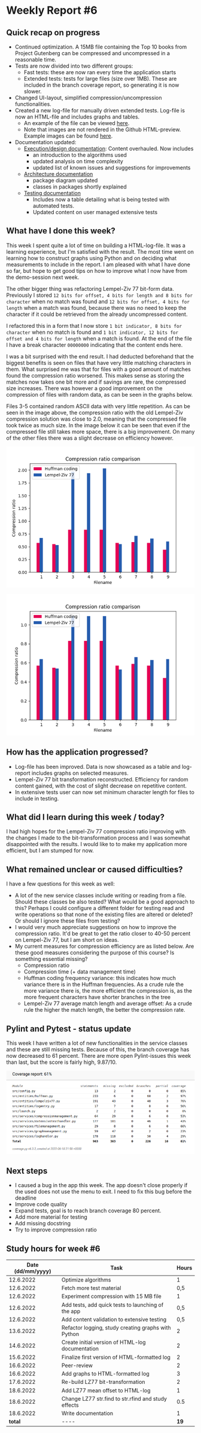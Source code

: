 # Weekly Report #6

## Quick recap on progress
- Continued optimization. A 15MB file containing the Top 10 books from Project Gutenberg can be compressed and uncompressed in a reasonable time. 
- Tests are now divided into two different groups:
  - Fast tests: these are now ran every time the application starts
  - Extended tests: tests for large files (size over 1MB). These are included in the branch coverage report, so generating it is now slower. 
- Changed UI-layout, simplified compression/uncompression functionalities.
- Created a new log-file for manually driven extended tests. Log-file is now an HTML-file and includes graphs and tables.
  - An example of the file can be viewed [here](https://htmlpreview.github.io/?https://github.com/heidi-holappa/tira-labra-2022/blob/master/test-data/compression-log.html). 
  - Note that images are not rendered in the Github HTML-preview. Example images can be found [here](https://github.com/heidi-holappa/tira-labra-2022/tree/master/test-data/images).
- Documentation updated:
  - [Execution/design documentation](execution-documentation.md): Content overhauled. Now includes
    - an introduction to the algorithms used
    - updated analysis on time complexity 
    - updated list of known issues and suggestions for improvements
  - [Architecture documentation](architecture.md)
    - package diagram updated
    - classes in packages shortly explained
  - [Testing documentation](testing-documentation.md)
    - Includes now a table detailing what is being tested with automated tests. 
    - Updated content on user managed extensive tests

## What have I done this week?
This week I spent quite a lot of time on building a HTML-log-file. It was a learning experience, but I'm satisfied with the result. The most time went on learning how to construct graphs using Python and on deciding what measurements to include in the report. I am pleased with what I have done so far, but hope to get good tips on how to improve what I now have from the demo-session next week.  

The other bigger thing was refactoring Lempel-Ziv 77 bit-form data. Previously I stored `12 bits for offset, 4 bits for length and 8 bits for character` when no match was found and `12 bits for offset, 4 bits for length` when a match was found, because there was no need to keep the character if it could be retrieved from the already uncompressed content.  

I refactored this in a form that I now store `1 bit indicator, 8 bits for character` when no match is found and `1 bit indicator, 12 bits for offset and 4 bits for length` when a match is found. At the end of the file I have a break character `00000000` indicating that the content ends here.  

I was a bit surprised with the end result. I had deducted beforehand that the biggest benefits is seen on files that have very little matching characters in them. What surprised me was that for files with a good amount of matches found the compression ratio worsened. This makes sense as storing the matches now takes one bit more and if savings are rare, the compressed size increases. There was however a good improvement on the compression of files with random data, as can be seen in the graphs below.  

Files 3-5 contained random ASCII data with very little repetition. As can be seen in the image above, the compression ratio with the old Lempel-Ziv compression solution was close to 2.0, meaning that the compressed file took twice as much size. In the image below it can be seen that even if the compressed file still takes more space, there is a big improvement. On many of the other files there was a slight decrease on efficiency however.  

![Before the change](images/compression-ratio-before-change.png)

![After the change](images/compression-ration-after-change.png)

## How has the application progressed?
- Log-file has been improved. Data is now showcased as a table and log-report includes graphs on selected measures. 
- Lempel-Ziv 77 bit transformation reconstructed. Efficiency for random content gained, with the cost of slight decrease on repetitive content. 
- In extensive tests user can now set minimum character length for files to include in testing. 

## What did I learn during this week / today?
I had high hopes for the Lempel-Ziv 77 compression ratio improving with the changes I made to the bit-transformation process and I was somewhat disappointed with the results. I would like to to make my application more efficient, but I am stumped for now. 

## What remained unclear or caused difficulties? 
I have a few questions for this week as well:
- A lot of the new service classes include writing or reading from a file. Should these classes be also tested? What would be a good approach to this? Perhaps I could configure a different folder for testing read and write operations so that none of the existing files are altered or deleted? Or should I ignore these files from testing?
- I would very much appreciate suggestions on how to improve the compression ratio. It'd be great to get the ratio closer to 40-50 percent on Lempel-Ziv 77, but I am short on ideas. 
- My current measures for compression efficiency are as listed below. Are these good measures considering the purpose of this course? Is something essential missing?
  - Compression ratio
  - Compression time (+ data management time)
  - Huffman coding frequency variance: this indicates how much variance there is in the Huffman frequencies. As a crude rule the more variance there is, the more efficient the compression is, as the more frequent characters have shorter branches in the tree
  - Lempel-Ziv 77 average match length and average offset: As a crude rule the higher the match length, the better the compression rate. 


## Pylint and Pytest - status update
This week I have written a lot of new functionalities in the service classes and these are still missing tests. Because of this, the branch coverage has now decreased to 61 percent. There are more open Pylint-issues this week than last, but the score is fairly high, 9.87/10. 

![Coverage-report](images/coverage-report-week-6.png)

## Next steps
- I caused a bug in the app this week. The app doesn't close properly if the used does not use the menu to exit. I need to fix this bug before the deadline
- Improve code quality
- Expand tests, goal is to reach branch coverage 80 percent. 
- Add more material for testing
- Add missing docstring
- Try to improve compression ratio

## Study hours for week #6

| Date (dd/mm/yyyy) |Task | Hours |
| ---- | ---- | ---- |
| 12.6.2022 | Optimize algorithms | 1 |
| 12.6.2022 | Fetch more test material | 0,5 |
| 12.6.2022 | Experiment compression with 15 MB file | 1 |
| 12.6.2022 | Add tests, add quick tests to launching of the app | 0,5 |
| 12.6.2022 | Add content validation to extensive testing | 0,5 |
| 13.6.2022 | Refactor logging, study creating graphs with Python | 2 |
| 14.6.2022 | Create initial version of HTML-log documentation | 2 |
| 15.6.2022 | Finalize first version of HTML-formatted log | 2 |
| 16.6.2022 | Peer-review | 2 |
| 16.6.2022 | Add graphs to HTML-formatted log | 3 |
| 17.6.2022 | Re-build LZ77 bit-transformation | 2 |
| 18.6.2022 | Add LZ77 mean offset to HTML-log | 1 |
| 18.6.2022 | Change LZ77 str.find to str.rfind and study effects | 0.5 |
| 18.6.2022 | Write documentation | 1 |
| **total**| ---- | **19** |
